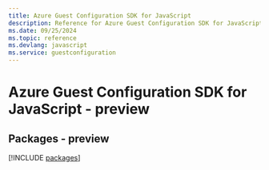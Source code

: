 ```yaml
---
title: Azure Guest Configuration SDK for JavaScript
description: Reference for Azure Guest Configuration SDK for JavaScript
ms.date: 09/25/2024
ms.topic: reference
ms.devlang: javascript
ms.service: guestconfiguration
---
```

# Azure Guest Configuration SDK for JavaScript - preview
## Packages - preview
[!INCLUDE [packages](guest-configuration-index.md)]